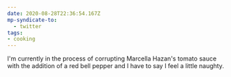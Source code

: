```yaml
---
date: 2020-08-28T22:36:54.167Z
mp-syndicate-to:
  - twitter
tags:
- cooking
---
```


I'm currently in the process of corrupting Marcella Hazan's tomato sauce with the addition of a red bell pepper and I have to say I feel a little naughty. 

